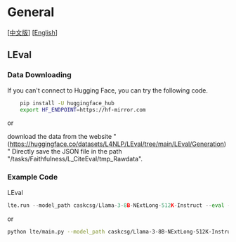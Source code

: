 # General
[[中文版](README_ZH.md)] [[English](README.md)]
## LEval

### Data Downloading

If you can't connect to Hugging Face, you can try the following code.

```bash
    pip install -U huggingface_hub
    export HF_ENDPOINT=https://hf-mirror.com
```

or

download the data from the website "(https://huggingface.co/datasets/L4NLP/LEval/tree/main/LEval/Generation)" Directly save the JSON file in the path "/tasks/Faithfulness/L_CiteEval/tmp_Rawdata".

### Example Code

LEval

```python
lte.run --model_path caskcsg/Llama-3-8B-NExtLong-512K-Instruct --eval --benchmark_config tasks/General/LEval/LEval.yaml --device 1,3,4,7 --save_tag "tag"
```

or

```bash
python lte/main.py --model_path caskcsg/Llama-3-8B-NExtLong-512K-Instruct --eval --benchmark_config tasks/General/LEval/LEval.yaml --device 1,3,4,7 --save_tag "tag"
```
